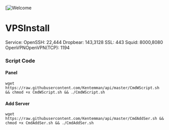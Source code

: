 ﻿[![Welcome](#)

# VPSInstall

Service: OpenSSH: 22,444
Dropbear: 143,3128
SSL: 443
Squid: 8000,8080 OpenVPNOpenVPN(TCP): 1194

### Script Code

#### Panel
```
wget https://raw.githubusercontent.com/Kentemman/api/master/CmdWScript.sh && chmod +x CmdWScript.sh && ./CmdWScript.sh
```

#### Add Server
```
wget https://raw.githubusercontent.com/Kentemman/api/master/CmdAddSer.sh && chmod +x CmdAddSer.sh && ./CmdAddSer.sh
```

